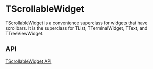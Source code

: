 TScrollableWidget
=================

TScrollableWidget is a convenience superclass for widgets that have
scrollbars.  It is the superclass for TList, TTerminalWidget, TText,
and TTreeViewWidget.

API
---

[TScrollableWidget API](https://jexer.sourceforge.io/apidocs/api/jexer/TScrollableWidget.html)
